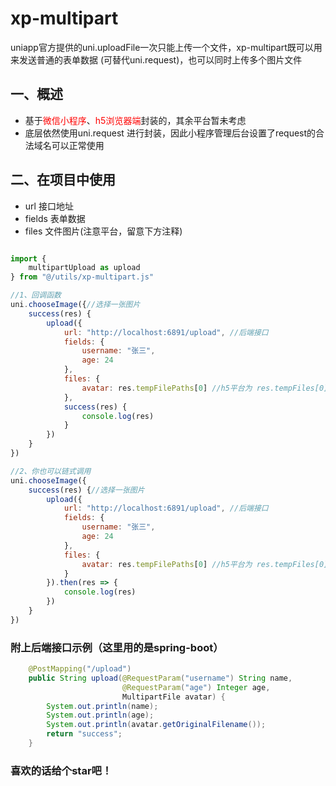# xp-multipart

uniapp官方提供的uni.uploadFile一次只能上传一个文件，xp-multipart既可以用来发送普通的表单数据
(可替代uni.request)，也可以同时上传多个图片文件

## 一、概述

- 基于<font color=#FF0000>微信小程序</font>、<font color=#FF0000>h5浏览器端</font>封装的，其余平台暂未考虑
- 底层依然使用uni.request 进行封装，因此小程序管理后台设置了request的合法域名可以正常使用

## 二、在项目中使用
- url   接口地址
- fields 表单数据
- files  文件图片(注意平台，留意下方注释)
```javascript

import {
    multipartUpload as upload
} from "@/utils/xp-multipart.js"

//1、回调函数
uni.chooseImage({//选择一张图片
    success(res) {
        upload({
            url: "http://localhost:6891/upload", //后端接口
            fields: {
                username: "张三",
                age: 24
            },
            files: {
                avatar: res.tempFilePaths[0] //h5平台为 res.tempFiles[0]
            },
            success(res) {
                console.log(res)
            }
        })
    }
})

//2、你也可以链式调用
uni.chooseImage({
    success(res) {//选择一张图片
        upload({
            url: "http://localhost:6891/upload", //后端接口
            fields: {
                username: "张三",
                age: 24
            },
            files: {
                avatar: res.tempFilePaths[0] //h5平台为 res.tempFiles[0]
            }
        }).then(res => {
            console.log(res)
        })
    }
})

```
### 附上后端接口示例（这里用的是spring-boot）
```java
    @PostMapping("/upload")
    public String upload(@RequestParam("username") String name,
                         @RequestParam("age") Integer age,
                         MultipartFile avatar) {
        System.out.println(name);
        System.out.println(age);
        System.out.println(avatar.getOriginalFilename());
        return "success";
    }
```
### 喜欢的话给个star吧！